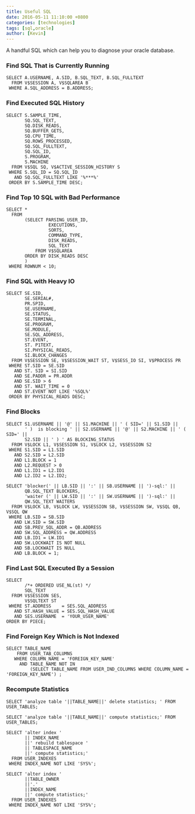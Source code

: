 ```yaml
---
title: Useful SQL
date: 2016-05-11 11:10:00 +0800
categories: [technologies]
tags: [sql,oracle]
author: [Kevin]
---
```


A handful SQL which can help you to diagnose your oracle database.

### Find SQL That is Currently Running

	SELECT A.USERNAME, A.SID, B.SQL_TEXT, B.SQL_FULLTEXT
	  FROM V$SESSION A, V$SQLAREA B
	 WHERE A.SQL_ADDRESS = B.ADDRESS;
	 
### Find Executed SQL History

	SELECT S.SAMPLE_TIME,
		   SQ.SQL_TEXT,
		   SQ.DISK_READS,
		   SQ.BUFFER_GETS,
		   SQ.CPU_TIME,
		   SQ.ROWS_PROCESSED,
		   SQ.SQL_FULLTEXT,
		   SQ.SQL_ID,
		   S.PROGRAM,
		   S.MACHINE
	  FROM V$SQL SQ, V$ACTIVE_SESSION_HISTORY S
	 WHERE S.SQL_ID = SQ.SQL_ID
	   AND SQ.SQL_FULLTEXT LIKE '%***%'
	 ORDER BY S.SAMPLE_TIME DESC;
	 
### Find Top 10 SQL with Bad Performance

    SELECT *
      FROM
           (SELECT PARSING_USER_ID,
                    EXECUTIONS,
                    SORTS,
                    COMMAND_TYPE,
                    DISK_READS,
                    SQL_TEXT
               FROM V$SQLAREA
           ORDER BY DISK_READS DESC
           )
     WHERE ROWNUM < 10;
	 
### Find SQL with Heavy IO

	SELECT SE.SID,
		   SE.SERIAL#,
		   PR.SPID,
		   SE.USERNAME,
		   SE.STATUS,
		   SE.TERMINAL,
		   SE.PROGRAM,
		   SE.MODULE,
		   SE.SQL_ADDRESS,
		   ST.EVENT,
		   ST. P1TEXT,
		   SI.PHYSICAL_READS,
		   SI.BLOCK_CHANGES
	  FROM V$SESSION SE, V$SESSION_WAIT ST, V$SESS_IO SI, V$PROCESS PR
	 WHERE ST.SID = SE.SID
	   AND ST. SID = SI.SID
	   AND SE.PADDR = PR.ADDR
	   AND SE.SID > 6
	   AND ST. WAIT_TIME = 0
	   AND ST.EVENT NOT LIKE '%SQL%'
	 ORDER BY PHYSICAL_READS DESC;
	 
### Find Blocks

	SELECT S1.USERNAME || '@' || S1.MACHINE || ' ( SID=' || S1.SID ||
		   ' )  is blocking ' || S2.USERNAME || '@' || S2.MACHINE || ' ( SID=' ||
		   S2.SID || ' ) ' AS BLOCKING_STATUS
	  FROM V$LOCK L1, V$SESSION S1, V$LOCK L2, V$SESSION S2
	 WHERE S1.SID = L1.SID
	   AND S2.SID = L2.SID
	   AND L1.BLOCK = 1
	   AND L2.REQUEST > 0
	   AND L1.ID1 = L2.ID1
	   AND L2.ID2 = L2.ID2;
	   
	SELECT 'blocker(' || LB.SID || ':' || SB.USERNAME || ')-sql:' ||
		   QB.SQL_TEXT BLOCKERS,
		   'waiter (' || LW.SID || ':' || SW.USERNAME || ')-sql:' ||
		   QW.SQL_TEXT WAITERS
	  FROM V$LOCK LB, V$LOCK LW, V$SESSION SB, V$SESSION SW, V$SQL QB, V$SQL QW
	 WHERE LB.SID = SB.SID
	   AND LW.SID = SW.SID
	   AND SB.PREV_SQL_ADDR = QB.ADDRESS
	   AND SW.SQL_ADDRESS = QW.ADDRESS
	   AND LB.ID1 = LW.ID1
	   AND SW.LOCKWAIT IS NOT NULL
	   AND SB.LOCKWAIT IS NULL
	   AND LB.BLOCK = 1;
	   
### Find Last SQL Executed By a Session

    SELECT
           /*+ ORDERED USE_NL(st) */
           SQL_TEXT  
      FROM V$SESSION SES,
           V$SQLTEXT ST
     WHERE ST.ADDRESS    = SES.SQL_ADDRESS
       AND ST.HASH_VALUE = SES.SQL_HASH_VALUE
       AND SES.USERNAME  = 'YOUR_USER_NAME'
    ORDER BY PIECE;
	
	
### Find Foreign Key Which is Not Indexed

	SELECT TABLE_NAME
		FROM USER_TAB_COLUMNS
	   WHERE COLUMN_NAME = 'FOREIGN_KEY_NAME'
		 AND TABLE_NAME NOT IN
			 (SELECT TABLE_NAME FROM USER_IND_COLUMNS WHERE COLUMN_NAME = 'FOREIGN_KEY_NAME') ;
			 
### Recompute Statistics

    SELECT 'analyze table '||TABLE_NAME||' delete statistics; ' FROM USER_TABLES;
    
    SELECT 'analyze table '||TABLE_NAME||' compute statistics;' FROM USER_TABLES;
    
    SELECT 'alter index '
           || INDEX_NAME
           ||' rebuild tablespace '
           || TABLESPACE_NAME
           ||' compute statistics;'
      FROM USER_INDEXES
     WHERE INDEX_NAME NOT LIKE 'SYS%';
     
    SELECT 'alter index '
           ||TABLE_OWNER
           ||'.'
           ||INDEX_NAME
           ||' compute statistics;'
      FROM USER_INDEXES
     WHERE INDEX_NAME NOT LIKE 'SYS%';